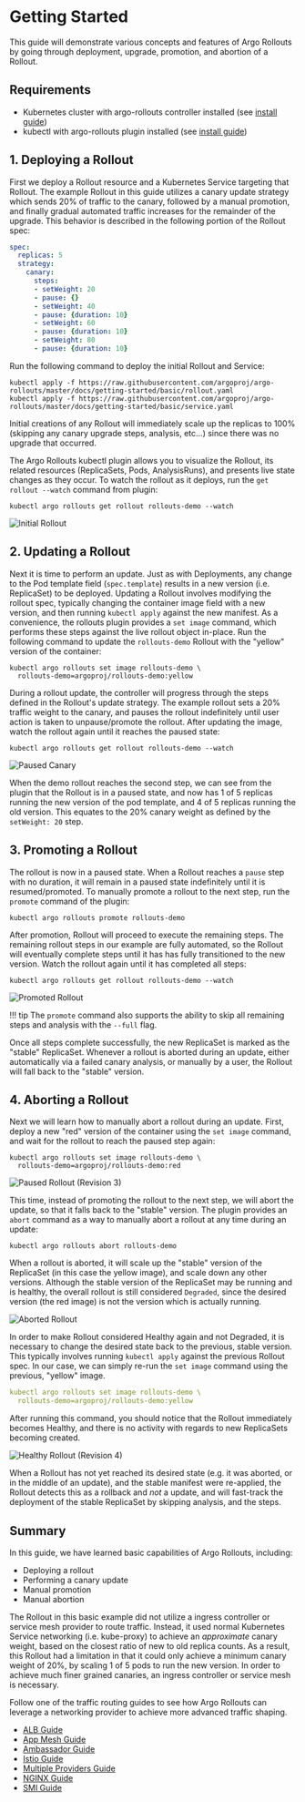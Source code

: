 # Getting Started

This guide will demonstrate various concepts and features of Argo Rollouts by going through
deployment, upgrade, promotion, and abortion of a Rollout.

## Requirements
- Kubernetes cluster with argo-rollouts controller installed (see [install guide](installation.md#controller-installation))
- kubectl with argo-rollouts plugin installed (see [install guide](installation.md#kubectl-plugin-installation))

## 1. Deploying a Rollout

First we deploy a Rollout resource and a Kubernetes Service targeting that Rollout. The example
Rollout in this guide utilizes a canary update strategy which sends 20% of traffic to the canary,
followed by a manual promotion, and finally gradual automated traffic increases for the remainder
of the upgrade. This behavior is described in the following portion of the Rollout spec:

```yaml
spec:
  replicas: 5
  strategy:
    canary:
      steps:
      - setWeight: 20
      - pause: {}
      - setWeight: 40
      - pause: {duration: 10}
      - setWeight: 60
      - pause: {duration: 10}
      - setWeight: 80
      - pause: {duration: 10}
```

Run the following command to deploy the initial Rollout and Service:

```shell
kubectl apply -f https://raw.githubusercontent.com/argoproj/argo-rollouts/master/docs/getting-started/basic/rollout.yaml
kubectl apply -f https://raw.githubusercontent.com/argoproj/argo-rollouts/master/docs/getting-started/basic/service.yaml
```

Initial creations of any Rollout will immediately scale up the replicas to 100% (skipping any
canary upgrade steps, analysis, etc...) since there was no upgrade that occurred.

The Argo Rollouts kubectl plugin allows you to visualize the Rollout, its related resources
(ReplicaSets, Pods, AnalysisRuns), and presents live state changes as they occur.
To watch the rollout as it deploys, run the `get rollout --watch` command from plugin:

```shell
kubectl argo rollouts get rollout rollouts-demo --watch
```
![Initial Rollout](getting-started/basic/initial-rollout.png)

## 2. Updating a Rollout

Next it is time to perform an update. Just as with Deployments, any change to the Pod template
field (`spec.template`) results in a new version (i.e. ReplicaSet) to be deployed. Updating a
Rollout involves modifying the rollout spec, typically changing the container image field with
a new version, and then running  `kubectl apply` against the new manifest. As a convenience, the
rollouts plugin provides a `set image` command, which performs these steps against the live rollout
object in-place. Run the following command to update the `rollouts-demo` Rollout with the "yellow"
version of the container:

```shell
kubectl argo rollouts set image rollouts-demo \
  rollouts-demo=argoproj/rollouts-demo:yellow
```

During a rollout update, the controller will progress through the steps defined in the Rollout's
update strategy. The example rollout sets a 20% traffic weight to the canary, and pauses the rollout
indefinitely until user action is taken to unpause/promote the rollout. After updating the image, 
watch the rollout again until it reaches the paused state:

```shell
kubectl argo rollouts get rollout rollouts-demo --watch
```

![Paused Canary](getting-started/basic/paused-rollout.png)

When the demo rollout reaches the second step, we can see from the plugin that the Rollout is in
a paused state, and now has 1 of 5 replicas running the new version of the pod template, and 4 of 5
replicas running the old version. This equates to the 20% canary weight as defined by the
`setWeight: 20` step.

## 3. Promoting a Rollout

The rollout is now in a paused state. When a Rollout reaches a `pause` step with no duration, it 
will remain in a paused state indefinitely until it is resumed/promoted. To manually promote a
rollout to the next step, run the `promote` command of the plugin:

```shell
kubectl argo rollouts promote rollouts-demo
```

After promotion, Rollout will proceed to execute the remaining steps. The remaining rollout steps
in our example are fully automated, so the Rollout will eventually complete steps until it has has
fully transitioned to the new version. Watch the rollout again until it has completed all steps:

```shell
kubectl argo rollouts get rollout rollouts-demo --watch
```

![Promoted Rollout](getting-started/basic/promoted-rollout.png)

!!! tip
    The `promote` command also supports the ability to skip all remaining steps and analysis with the
    `--full` flag.

Once all steps complete successfully, the new ReplicaSet is marked as the "stable" ReplicaSet.
Whenever a rollout is aborted during an update, either automatically via a failed canary analysis,
or manually by a user, the Rollout will fall back to the "stable" version.

## 4. Aborting a Rollout

Next we will learn how to manually abort a rollout during an update. First, deploy a new "red"
version of the container using the `set image` command, and wait for the rollout to reach the
paused step again:

```shell
kubectl argo rollouts set image rollouts-demo \
  rollouts-demo=argoproj/rollouts-demo:red
```

![Paused Rollout (Revision 3)](getting-started/basic/paused-rollout-rev3.png)

This time, instead of promoting the rollout to the next step, we will abort the update, so that it
falls back to the "stable" version. The plugin provides an `abort` command as a way to manually
abort a rollout at any time during an update:

```shell
kubectl argo rollouts abort rollouts-demo
```

When a rollout is aborted, it will scale up the "stable" version of the ReplicaSet (in this
case the yellow image), and scale down any other versions. Although the stable version of the
ReplicaSet may be running and is healthy, the overall rollout is still considered `Degraded`, 
since the desired version (the red image) is not the version which is actually running.

![Aborted Rollout](getting-started/basic/aborted-rollout.png)

In order to make Rollout considered Healthy again and not Degraded, it is necessary to change the
desired state back to the previous, stable version. This typically involves running `kubectl apply`
against the previous Rollout spec. In our case, we can simply re-run the `set image` command using
the previous, "yellow" image.

```yaml
kubectl argo rollouts set image rollouts-demo \
  rollouts-demo=argoproj/rollouts-demo:yellow
```

After running this command, you should notice that the Rollout immediately becomes Healthy, and
there is no activity with regards to new ReplicaSets becoming created.

![Healthy Rollout (Revision 4)](getting-started/basic/healthy-rollout-rev4.png)

When a Rollout has not yet reached its desired state (e.g. it was aborted, or in the middle of
an update), and the stable manifest were re-applied, the Rollout detects this as a rollback 
and *not* a update, and will fast-track the deployment of the stable ReplicaSet by skipping
analysis, and the steps.

## Summary

In this guide, we have learned basic capabilities of Argo Rollouts, including:

* Deploying a rollout
* Performing a canary update
* Manual promotion
* Manual abortion 

The Rollout in this basic example did not utilize a ingress controller or service mesh provider
to route traffic. Instead, it used normal Kubernetes Service networking (i.e. kube-proxy) to achieve
an *approximate* canary weight, based on the closest ratio of new to old replica counts.
As a result, this Rollout had a limitation in that it could only achieve a minimum canary
weight of 20%, by scaling 1 of 5 pods to run the new version. In order to achieve much
finer grained canaries, an ingress controller or service mesh is necessary.

Follow one of the traffic routing guides to see how Argo Rollouts can leverage a networking
provider to achieve more advanced traffic shaping.

* [ALB Guide](getting-started/alb/index.md)
* [App Mesh Guide](getting-started/appmesh/index.md)
* [Ambassador Guide](getting-started/ambassador/index.md)
* [Istio Guide](getting-started/istio/index.md)
* [Multiple Providers Guide](getting-started/mixed/index.md)
* [NGINX Guide](getting-started/nginx/index.md)
* [SMI Guide](getting-started/smi/index.md)
